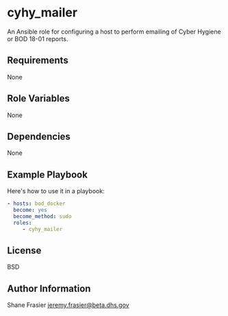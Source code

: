 # cyhy_mailer #

An Ansible role for configuring a host to perform emailing of Cyber
Hygiene or BOD 18-01 reports.

## Requirements ##

None

## Role Variables ##

None

## Dependencies ##

None

## Example Playbook ##

Here's how to use it in a playbook:

```yaml
- hosts: bod_docker
  become: yes
  become_method: sudo
  roles:
     - cyhy_mailer
```

## License ##

BSD

## Author Information ##

Shane Frasier <jeremy.frasier@beta.dhs.gov>

